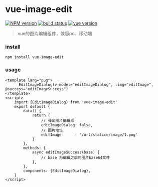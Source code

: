 vue-image-edit
==============
[![NPM version][npm-image]][npm-url]
[![build status][travis-image]][npm-url]
[![vue version][vue-image]][npm-url]

[npm-image]: https://img.shields.io/npm/v/npm.svg
[npm-url]: https://www.npmjs.com/package/vue-image-edit
[travis-image]: https://img.shields.io/badge/build-passing-brightgreen.svg
[vue-image]: https://img.shields.io/badge/vue-v2.3.3-blue.svg
[vue-url]: https://vuejs.org/

> vue的图片编辑组件，兼容pc、移动端

### install
```
npm install vue-image-edit
```

### usage

```
<template lang="pug">
      EditImageDialog(v-model="editImageDialog", :img="editImage", @success="editImageSuccess")
</template>
<script>
    import {EditImageDialog} from 'vue-image-edit'
    export default {
        data() {
            return {
                // 弹出图片编辑框
                editImageDialog: false,
                // 图片地址
                editImage      : '/url/statice/image/1.png'
            }
        },
        methods: {
            async editImageSuccess(base) {
                // base 为编辑之后的图片base64文件
            },
        },
        components: {EditImageDialog},
    }
</script>
```
